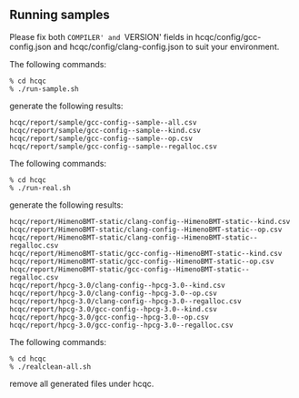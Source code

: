 ## Running samples

Please fix both `COMPILER' and `VERSION' fields in hcqc/config/gcc-config.json and hcqc/config/clang-config.json to suit your environment.

The following commands:

    % cd hcqc
    % ./run-sample.sh

generate the following results:

    hcqc/report/sample/gcc-config--sample--all.csv
    hcqc/report/sample/gcc-config--sample--kind.csv
    hcqc/report/sample/gcc-config--sample--op.csv
    hcqc/report/sample/gcc-config--sample--regalloc.csv

The following commands:

    % cd hcqc
    % ./run-real.sh

generate the following results:

    hcqc/report/HimenoBMT-static/clang-config--HimenoBMT-static--kind.csv
    hcqc/report/HimenoBMT-static/clang-config--HimenoBMT-static--op.csv
    hcqc/report/HimenoBMT-static/clang-config--HimenoBMT-static--regalloc.csv
    hcqc/report/HimenoBMT-static/gcc-config--HimenoBMT-static--kind.csv
    hcqc/report/HimenoBMT-static/gcc-config--HimenoBMT-static--op.csv
    hcqc/report/HimenoBMT-static/gcc-config--HimenoBMT-static--regalloc.csv
    hcqc/report/hpcg-3.0/clang-config--hpcg-3.0--kind.csv
    hcqc/report/hpcg-3.0/clang-config--hpcg-3.0--op.csv
    hcqc/report/hpcg-3.0/clang-config--hpcg-3.0--regalloc.csv
    hcqc/report/hpcg-3.0/gcc-config--hpcg-3.0--kind.csv
    hcqc/report/hpcg-3.0/gcc-config--hpcg-3.0--op.csv
    hcqc/report/hpcg-3.0/gcc-config--hpcg-3.0--regalloc.csv

The following commands:

    % cd hcqc
    % ./realclean-all.sh

remove all generated files under hcqc.
